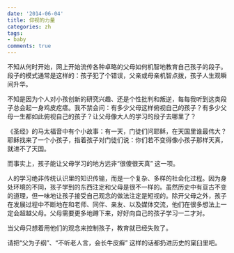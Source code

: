 ```yaml
---
date: '2014-06-04'
title: 仰视的力量
categories: zh
tags:
- baby
comments: true
---
```


不知从何时开始，网上开始流传各种卓略的父母如何机智地教育自己孩子的段子。段子的模式通常是这样的：孩子犯了个错误，父亲或母亲机智点拨，孩子人生观瞬间升华。

不知是因为个人对小孩创新的研究兴趣、还是个性批判和叛逆，每每我听到这类段子总会起一身鸡皮疙瘩。我不禁会问：有多少父母这样俯视自己的孩子？有多少父母一生都如此俯视自己的孩子？让父母像大人的学习的段子去哪里了？

《圣经》的马太福音中有个小故事：有一天，门徒们问耶稣，在天国里谁最伟大？耶稣找来了一个小孩子，指着孩子对门徒们说：你们若不变得像小孩子那样天真，就进不了天国。

而事实上，孩子能让父母学习的地方远非“很傻很天真” 这一项。

人的学习绝非传统认识里的知识传输，而是一个复杂、多样的社会化过程。因为身处环境的不同，孩子学到的东西注定和父母是很不一样的。虽然历史中有亘古不变的道理，但一味地让孩子接受自己观念的做法注定是短视的。除开父母之外，孩子在发展过程中不断地在和老师、同伴、亲友、以及媒体交流，他们在很多想法上一定会超越父母。父母需要更多地蹲下来，好好向自己的孩子学习一二才对。

当父母只想着用他们的观念来控制孩子，教育就已经失败了。

请把“父为子纲”、“不听老人言，会长牛皮癣” 这样的话都扔进历史的窠臼里吧。
